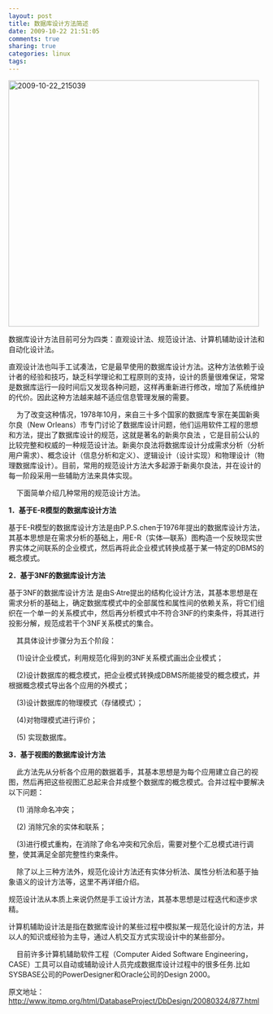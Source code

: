 ```yaml
---
layout: post
title: 数据库设计方法简述
date: 2009-10-22 21:51:05
comments: true
sharing: true
categories: linux
tags: 
---
```


<p><a href="http://blog.cnpc.ac.cn/Blogs/image.axd?picture=20091022_215039.png"><img title="2009-10-22_215039" style="border-right: 0px; border-top: 0px; display: inline; border-left: 0px; border-bottom: 0px" height="484" alt="2009-10-22_215039" src="http://blog.cnpc.ac.cn/Blogs/image.axd?picture=20091022_215039_thumb.png" width="493" border="0" /></a> </p>  <p>数据库设计方法目前可分为四类：直观设计法、规范设计法、计算机辅助设计法和自动化设计法。 </p>  <p>直观设计法也叫手工试凑法，它是最早使用的数据库设计方法。这种方法依赖于设计者的经验和技巧，缺乏科学理论和工程原则的支持，设计的质量很难保证，常常是数据库运行一段时间后又发现各种问题，这样再重新进行修改，增加了系统维护的代价。因此这种方法越来越不适应信息管理发展的需要。 </p>  <p>&#160;&#160;&#160; 为了改变这种情况，1978年10月，来自三十多个国家的数据库专家在美国新奥尔良（New Orleans）市专门讨论了数据库设计问题，他们运用软件工程的思想和方法，提出了数据库设计的规范，这就是著名的新奥尔良法 ，它是目前公认的比较完整和权威的一种规范设计法。新奥尔良法将数据库设计分成需求分析（分析用户需求）、概念设计（信息分析和定义）、逻辑设计（设计实现）和物理设计（物理数据库设计）。目前，常用的规范设计方法大多起源于新奥尔良法，并在设计的每一阶段采用一些辅助方法来具体实现。 </p>  <p>&#160;&#160;&#160; 下面简单介绍几种常用的规范设计方法。 </p>  <p><strong>1．基于E-R模型的数据库设计方法</strong></p>  <p>基于E-R模型的数据库设计方法是由P.P.S.chen于1976年提出的数据库设计方法，其基本思想是在需求分析的基础上，用E-R（实体—联系）图构造一个反映现实世界实体之间联系的企业模式，然后再将此企业模式转换成基于某一特定的DBMS的概念模式。 </p>  <p><strong>2．基于3NF的数据库设计方法</strong></p>  <p>基于3NF的数据库设计方法 是由S·Atre提出的结构化设计方法，其基本思想是在需求分析的基础上，确定数据库模式中的全部属性和属性间的依赖关系，将它们组织在一个单一的关系模式中，然后再分析模式中不符合3NF的约束条件，将其进行投影分解，规范成若干个3NF关系模式的集合。 </p>  <p>&#160;&#160;&#160; 其具体设计步骤分为五个阶段： </p>  <p>&#160;&#160;&#160; (1)设计企业模式，利用规范化得到的3NF关系模式画出企业模式； </p>  <p>&#160;&#160;&#160; (2)设计数据库的概念模式，把企业模式转换成DBMS所能接受的概念模式，并根据概念模式导出各个应用的外模式； </p>  <p>&#160;&#160;&#160; (3)设计数据库的物理模式（存储模式）； </p>  <p>&#160;&#160;&#160; (4)对物理模式进行评价； </p>  <p>&#160;&#160;&#160; (5) 实现数据库。</p>  <p><strong>3．基于视图的数据库设计方法</strong></p>  <p>&#160;&#160;&#160; 此方法先从分析各个应用的数据着手，其基本思想是为每个应用建立自己的视图，然后再把这些视图汇总起来合并成整个数据库的概念模式。合并过程中要解决以下问题： </p>  <p>&#160;&#160;&#160; (1) 消除命名冲突； </p>  <p>&#160;&#160;&#160; (2) 消除冗余的实体和联系； </p>  <p>&#160;&#160;&#160; (3)进行模式重构，在消除了命名冲突和冗余后，需要对整个汇总模式进行调整，使其满足全部完整性约束条件。 </p>  <p>&#160;&#160;&#160; 除了以上三种方法外，规范化设计方法还有实体分析法、属性分析法和基于抽象语义的设计方法等，这里不再详细介绍。 </p>  <p>规范设计法从本质上来说仍然是手工设计方法，其基本思想是过程迭代和逐步求精。 </p>  <p>计算机辅助设计法是指在数据库设计的某些过程中模拟某一规范化设计的方法，并以人的知识或经验为主导，通过人机交互方式实现设计中的某些部分。 </p>  <p>&#160;&#160;&#160; 目前许多计算机辅助软件工程（Computer Aided Software Engineering，CASE）工具可以自动或辅助设计人员完成数据库设计过程中的很多任务.比如SYSBASE公司的PowerDesigner和Oracle公司的Design 2000。 </p>  <p>原文地址：<a title="http://www.itpmp.org/html/DatabaseProject/DbDesign/20080324/877.html" href="http://www.itpmp.org/html/DatabaseProject/DbDesign/20080324/877.html">http://www.itpmp.org/html/DatabaseProject/DbDesign/20080324/877.html</a></p>